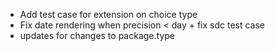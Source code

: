 * Add test case for extension on choice type
* Fix date rendering when precision < day + fix sdc test case
* updates for changes to package.type
